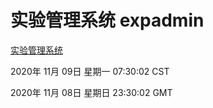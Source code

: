 # 实验管理系统 expadmin
[实验管理系统](http://59.174.24.170:56808/expadmin-782313d2-e1b1-4ea7-932e-3a55e6a1a4d0/)

2020年 11月 09日 星期一 07:30:02 CST

2020年 11月 08日 星期日 23:30:02 GMT
